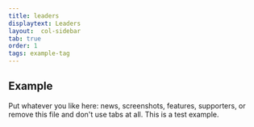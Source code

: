 ```yaml
---
title: leaders
displaytext: Leaders
layout:  col-sidebar
tab: true
order: 1
tags: example-tag
---
```


## Example

Put whatever you like here: news, screenshots, features, supporters, or remove this file and don't use tabs at all.
This is a test example.
